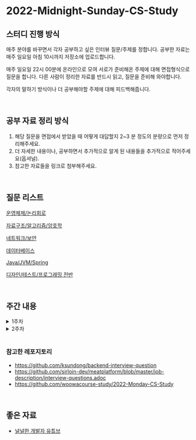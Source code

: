# 2022-Midnight-Sunday-CS-Study


## 스터디 진행 방식

매주 분야를 바꾸면서 각자 공부하고 싶은 인터뷰 질문/주제를 정합니다. 공부한 자료는 매주 일요일 아침 10시까지 저장소에 업로드합니다.

매주 일요일 22시 00분에 온라인으로 모여 서로가 준비해온 주제에 대해 면접형식으로 질문을 합니다. 다른 사람이 정리한 자료를 반드시 읽고, 질문을 준비해 와야합니다.

각자의 말하기 방식이나 더 공부해야할 주제에 대해 피드백해줍니다.

<br/>

## 공부 자료 정리 방식

1. 해당 질문을 면접에서 받았을 때 어떻게 대답할지 2~3 분 정도의 분량으로 먼저 정리해주세요.
2. 더 자세한 내용이나, 공부하면서 추가적으로 알게 된 내용들을 추가적으로 적어주세요(옵셔널).
3. 참고한 자료들을 링크로 첨부해주세요.


<br/>

## 질문 리스트

[운영체제/논리회로](./OS/README.md)

[자료구조/알고리즘/암호학](./Algo/README.md)

[네트워크/보안](./Network/README.md)

[데이터베이스](./DB/README.md)

[Java/JVM/Spring](./Java/README.md)

[디자인/테스트/프로그래밍 전반](./Design/README.md)

<br/>

## 주간 내용

<details>
<summary>1주차</summary>
<div markdown="1주차">       
  태순 : OS-3
</div>
<div markdown="1주차">       
  벽벽 : OS-5
</div>
<div markdown="1주차">       
  성욱 : OS-17
</div>
</details>

<details>
<summary>2주차</summary>
<div markdown="2주차">       
  태순 : OS-2, Network-15
</div>
<div markdown="2주차">       
  벽벽 : OS-7, Network-12
</div>
<div markdown="2주차">       
  성욱 : OS-20, Network-16
</div>
<div markdown="2주차">       
  현욱 : OS-4, Network-4
</div>
</details>

<br/>

### 참고한 레포지토리
* https://github.com/ksundong/backend-interview-question
* https://github.com/sirloin-dev/meatplatform/blob/master/job-description/interview-questions.adoc
* https://github.com/woowacourse-study/2022-Monday-CS-Study

<br/>

## 좋은 자료

* [널널한 개발자 유튜브](https://www.youtube.com/channel/UCdGTtaI-ERLjzZNLuBj3X6A)
